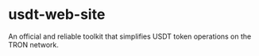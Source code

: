 # usdt-web-site
An official and reliable toolkit that simplifies USDT token operations on the TRON network.
